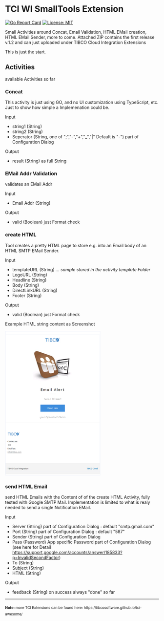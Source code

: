 # TCI WI SmallTools Extension

[![Go Report Card](https://goreportcard.com/badge/github.com/JGrotex/tci-wi-smalltools-extension)](https://goreportcard.com/report/github.com/JGrotex/tci-wi-smalltools-extension) [![License: MIT](https://img.shields.io/badge/License-MIT-yellow.svg)](https://opensource.org/licenses/MIT)

Small Activities around Concat, Email Validation, HTML EMail creation, HTML EMail Sender, more to come. Attached ZIP contains the first release v.1.2 and can just uploaded under TIBCO Cloud Integration Extensions

This is just the start.

## Activities
available Activities so far
### Concat
This activity is just using GO, and no UI customization using TypeScript, etc.
Just to show how simple a Implemenation could be.

Input
- string1 (String)
- string2 (String)
- Seperator (String, one of ";","-","+","_","|" Default is "-") part of Configuration Dialog 

Output
- result (String) as full String

### EMail Addr Validation
validates an EMail Addr

Input
- Email Addr (String)

Output
- valid (Boolean) just Format check

### create HTML
Tool creates a pretty HTML page to store e.g. into an Email body of an HTML SMTP EMail Sender.

Input
- templateURL (String) <i>... sample stored in the activity template Folder</i>
- LogoURL (String)
- Headline (String)
- Body (String)
- DirectLinkURL (String)
- Footer (String)

Output
- valid (Boolean) just Format check

Example HTML string content as Screenshot

![Pretty Email image](screenshots/prettyHTMLMail.png?raw=true "TCI WI Pretty Email Screenshot")

### send HTML Email
send HTML Emails with the Content of of the create HTML Activity, fully tested with Google SMTP Mail.
Implementation is limited to what is realy needed to send a single Notification EMail. 

Input
- Server (String) part of Configuration Dialog : default "smtp.gmail.com"
- Port (String) part of Configuration Dialog : default "587"
- Sender (String) part of Configuration Dialog 
- Pass (Password) App specific Password part of Configuration Dialog (see here for Detail https://support.google.com/accounts/answer/185833?p=InvalidSecondFactor)
- To (String)
- Subject (String)
- HTML (String)

Output
- feedback (String) on success always "done" so far

<hr>
<sub><b>Note:</b> more TCI Extensions can be found here: https://tibcosoftware.github.io/tci-awesome/ </sub>


